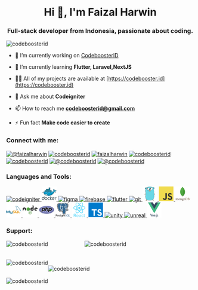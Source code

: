 <h1 align="center">Hi 👋, I'm Faizal Harwin</h1>
<h3 align="center">Full-stack developer from Indonesia, passionate about coding.</h3>

<p align="left"> <img src="https://komarev.com/ghpvc/?username=codeboosterid&label=Profile%20views&color=0e75b6&style=flat" alt="codeboosterid" /> </p>

- 🔭 I’m currently working on [CodeboosterID](https://codebooster.id)

- 🌱 I’m currently learning **Flutter, Laravel,NextJS**

- 👨‍💻 All of my projects are available at [https://codebooster.id](https://codebooster.id)

- 💬 Ask me about **Codeigniter**

- 📫 How to reach me **codeboosterid@gmail.com**

- ⚡ Fun fact **Make code easier to create**

<h3 align="left">Connect with me:</h3>
<p align="left">
<a href="https://dev.to/@faizalharwin" target="blank"><img align="center" src="https://raw.githubusercontent.com/rahuldkjain/github-profile-readme-generator/master/src/images/icons/Social/devto.svg" alt="@faizalharwin" height="30" width="40" /></a>
<a href="https://twitter.com/codeboosterid" target="blank"><img align="center" src="https://raw.githubusercontent.com/rahuldkjain/github-profile-readme-generator/master/src/images/icons/Social/twitter.svg" alt="codeboosterid" height="30" width="40" /></a>
<a href="https://linkedin.com/in/faizalharwin" target="blank"><img align="center" src="https://raw.githubusercontent.com/rahuldkjain/github-profile-readme-generator/master/src/images/icons/Social/linked-in-alt.svg" alt="faizalharwin" height="30" width="40" /></a>
<a href="https://fb.com/codeboosterid" target="blank"><img align="center" src="https://raw.githubusercontent.com/rahuldkjain/github-profile-readme-generator/master/src/images/icons/Social/facebook.svg" alt="codeboosterid" height="30" width="40" /></a>
<a href="https://instagram.com/codeboosterid" target="blank"><img align="center" src="https://raw.githubusercontent.com/rahuldkjain/github-profile-readme-generator/master/src/images/icons/Social/instagram.svg" alt="codeboosterid" height="30" width="40" /></a>
<a href="https://medium.com/@codeboosterid" target="blank"><img align="center" src="https://raw.githubusercontent.com/rahuldkjain/github-profile-readme-generator/master/src/images/icons/Social/medium.svg" alt="@codeboosterid" height="30" width="40" /></a>
<a href="https://www.youtube.com/c/@codeboosterid" target="blank"><img align="center" src="https://raw.githubusercontent.com/rahuldkjain/github-profile-readme-generator/master/src/images/icons/Social/youtube.svg" alt="@codeboosterid" height="30" width="40" /></a>
</p>

<h3 align="left">Languages and Tools:</h3>
<p align="left"> <a href="https://codeigniter.com" target="_blank" rel="noreferrer"> <img src="https://cdn.worldvectorlogo.com/logos/codeigniter.svg" alt="codeigniter" width="40" height="40"/> </a> <a href="https://www.docker.com/" target="_blank" rel="noreferrer"> <img src="https://raw.githubusercontent.com/devicons/devicon/master/icons/docker/docker-original-wordmark.svg" alt="docker" width="40" height="40"/> </a> <a href="https://www.figma.com/" target="_blank" rel="noreferrer"> <img src="https://www.vectorlogo.zone/logos/figma/figma-icon.svg" alt="figma" width="40" height="40"/> </a> <a href="https://firebase.google.com/" target="_blank" rel="noreferrer"> <img src="https://www.vectorlogo.zone/logos/firebase/firebase-icon.svg" alt="firebase" width="40" height="40"/> </a> <a href="https://flutter.dev" target="_blank" rel="noreferrer"> <img src="https://www.vectorlogo.zone/logos/flutterio/flutterio-icon.svg" alt="flutter" width="40" height="40"/> </a> <a href="https://git-scm.com/" target="_blank" rel="noreferrer"> <img src="https://www.vectorlogo.zone/logos/git-scm/git-scm-icon.svg" alt="git" width="40" height="40"/> </a> <a href="https://golang.org" target="_blank" rel="noreferrer"> <img src="https://raw.githubusercontent.com/devicons/devicon/master/icons/go/go-original.svg" alt="go" width="40" height="40"/> </a> <a href="https://developer.mozilla.org/en-US/docs/Web/JavaScript" target="_blank" rel="noreferrer"> <img src="https://raw.githubusercontent.com/devicons/devicon/master/icons/javascript/javascript-original.svg" alt="javascript" width="40" height="40"/> </a> <a href="https://www.mongodb.com/" target="_blank" rel="noreferrer"> <img src="https://raw.githubusercontent.com/devicons/devicon/master/icons/mongodb/mongodb-original-wordmark.svg" alt="mongodb" width="40" height="40"/> </a> <a href="https://www.mysql.com/" target="_blank" rel="noreferrer"> <img src="https://raw.githubusercontent.com/devicons/devicon/master/icons/mysql/mysql-original-wordmark.svg" alt="mysql" width="40" height="40"/> </a> <a href="https://nodejs.org" target="_blank" rel="noreferrer"> <img src="https://raw.githubusercontent.com/devicons/devicon/master/icons/nodejs/nodejs-original-wordmark.svg" alt="nodejs" width="40" height="40"/> </a> <a href="https://www.php.net" target="_blank" rel="noreferrer"> <img src="https://raw.githubusercontent.com/devicons/devicon/master/icons/php/php-original.svg" alt="php" width="40" height="40"/> </a> <a href="https://www.postgresql.org" target="_blank" rel="noreferrer"> <img src="https://raw.githubusercontent.com/devicons/devicon/master/icons/postgresql/postgresql-original-wordmark.svg" alt="postgresql" width="40" height="40"/> </a> <a href="https://reactjs.org/" target="_blank" rel="noreferrer"> <img src="https://raw.githubusercontent.com/devicons/devicon/master/icons/react/react-original-wordmark.svg" alt="react" width="40" height="40"/> </a> <a href="https://www.typescriptlang.org/" target="_blank" rel="noreferrer"> <img src="https://raw.githubusercontent.com/devicons/devicon/master/icons/typescript/typescript-original.svg" alt="typescript" width="40" height="40"/> </a> <a href="https://unity.com/" target="_blank" rel="noreferrer"> <img src="https://www.vectorlogo.zone/logos/unity3d/unity3d-icon.svg" alt="unity" width="40" height="40"/> </a> <a href="https://unrealengine.com/" target="_blank" rel="noreferrer"> <img src="https://raw.githubusercontent.com/kenangundogan/fontisto/036b7eca71aab1bef8e6a0518f7329f13ed62f6b/icons/svg/brand/unreal-engine.svg" alt="unreal" width="40" height="40"/> </a> <a href="https://vuejs.org/" target="_blank" rel="noreferrer"> <img src="https://raw.githubusercontent.com/devicons/devicon/master/icons/vuejs/vuejs-original-wordmark.svg" alt="vuejs" width="40" height="40"/> </a> </p>

<h3 align="left">Support:</h3>
<p><a href="https://www.buymeacoffee.com/codeboosterid"> <img align="left" src="https://cdn.buymeacoffee.com/buttons/v2/default-yellow.png" height="50" width="210" alt="codeboosterid" /></a><a href="https://ko-fi.com/codeboosterid"> <img align="left" src="https://cdn.ko-fi.com/cdn/kofi3.png?v=3" height="50" width="210" alt="codeboosterid" /></a></p><br><br>

<p><img align="left" src="https://github-readme-stats.vercel.app/api/top-langs?username=codeboosterid&show_icons=true&locale=en&layout=compact" alt="codeboosterid" /></p>

<p>&nbsp;<img align="center" src="https://github-readme-stats.vercel.app/api?username=codeboosterid&show_icons=true&locale=en" alt="codeboosterid" /></p>

<p><img align="center" src="https://github-readme-streak-stats.herokuapp.com/?user=codeboosterid&" alt="codeboosterid" /></p>
